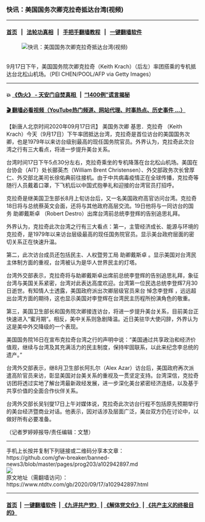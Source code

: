 ### 快讯：美国国务次卿克拉奇抵达台湾(视频)
------------------------

#### [首页](https://github.com/gfw-breaker/banned-news3/blob/master/README.md) &nbsp;&nbsp;|&nbsp;&nbsp; [法轮功真相](https://github.com/begood0513/basic/blob/master/README.md)  &nbsp;&nbsp;|&nbsp;&nbsp; [手把手翻墙教程](https://github.com/gfw-breaker/guides/wiki)  &nbsp;&nbsp;|&nbsp;&nbsp; [一键翻墙软件](https://github.com/gfw-breaker/nogfw/blob/master/README.md)  



<div><div class="featured_image">
 <figure>
  <img alt="快讯：美国国务次卿克拉奇抵达台湾(视频)" src="https://i.ntdtv.com/assets/uploads/2020/09/GettyImages-1228556350-800x450.jpg"/>
 </figure><br/>
 <span class="caption">
  9月17日下午，美国国务院次卿克拉奇（Keith Krach）（后左）率团搭乘的专机抵达台北松山机场。（PEI CHEN/POOL/AFP via Getty Images）
 </span>
</div>
</div><hr/>

#### 💥 [《伪火》 - 天安门自焚真相 ](http://158.247.195.190:10000/videos/blog/weihuo.html)&nbsp; |&nbsp; [“1400例”谎言揭秘  ](http://158.247.195.190:10000/videos/blog/jiexi1400.html)

#### [ 🎬  翻墙必看视频（YouTube热门频道、网站代理、时事热点、历史事件 ...）](https://github.com/gfw-breaker/links/blob/master/banned.md)

<div><div class="post_content" itemprop="articleBody">
 <p>
  【新唐人北京时间2020年09月17日讯】
  <ok href="https://www.ntdtv.com/gb/美国务次卿.htm">
   美国务次卿
  </ok>
  <ok href="https://www.ntdtv.com/gb/基思．克拉奇.htm">
   基思．克拉奇
  </ok>
  （Keith Krach）今天（9月17日）下午率团抵达台湾，克拉奇是首位访台的美国国务次卿，也是1979年以来访台级别最高的现任国务院官员。外界认为，克拉奇此次台湾之行有三大看点，将进一步提升美台关系。
 </p>
 <p>
  台湾时间17日下午5点30分左右，克拉奇乘坐的专机降落在台北松山机场。美国在台协会（AIT）处长郦英杰（William Brent Christensen）、外交部政务次长曾厚仁、外交部北美司长徐佑典前往接机。由于中共病毒疫情正在全球传播，克拉奇等随行人员戴着口罩，下飞机后以中国式抱拳礼和迎接的台湾官员打招呼。
 </p>
 <p>
  克拉奇是继美国卫生部长8月上旬访台后，又一名美国政府高官访问台湾。克拉奇18日将与总统蔡英文会面，还将与其他政府高层交流。19日他将与一同访台的国务
  <ok href="https://www.ntdtv.com/gb/助卿戴斯卓.htm">
   助卿戴斯卓
  </ok>
  （Robert Destro）出席台湾前总统李登辉的告别追思礼拜。
 </p>
 <p>
  外界认为，克拉奇此次台湾之行有三大看点：第一，主管经济成长、能源与环境的克拉奇，是1979年以来访台层级最高的现任国务院官员。显示美台政府层面的密切关系正在快速升温。
 </p>
 <p>
  第二，此次访台成员还包括民主、人权暨劳工局
  <ok href="https://www.ntdtv.com/gb/助卿戴斯卓.htm">
   助卿戴斯卓
  </ok>
  。显示美国对台湾民主体制方面的重视，台湾被认为是华人世界民主的灯塔。
 </p>
 <p>
  台湾外交部表示，克拉奇将与助卿戴斯卓出席前总统李登辉的告别追思礼拜，象征台湾与美国关系紧密，台湾对此表达高度欢迎。台湾第一位民选总统李登辉7月30日逝世。有知情人士透露，美国政府派出次卿层级官员来台
  <ok href="https://www.ntdtv.com/gb/悼念李登辉.htm">
   悼念李登辉
  </ok>
  ，远远超出台湾方面的期待，这也显示美国对李登辉在台湾民主历程所扮演角色的敬重。
 </p>
 <p>
  第三，美国卫生部长和国务院次卿接连访台，将进一步提升美台关系，目前美台正快速进入“蜜月期”。相反，美中关系则急剧降温。近日美驻华大使闪辞，外界认为这是美中外交降级的一个表现。
 </p>
 <p>
  美国国务院16日在宣布克拉奇台湾之行的声明中说：“美国通过共享政治和经济价值观，继续与台湾及其充满活力的民主制度，保持牢固联系，以此来纪念李总统的遗产。”
 </p>
 <p>
  台湾外交部表示，继8月卫生部长阿扎尔（Alex Azar）访台后，美国政府再次派遣高阶官员来访，彰显美国对台美关系的重视及一贯坚定支持。台湾深信，克拉奇访团将透过实地了解台湾最新政经发展，进一步深化美台紧密经济连结，以及基于共享价值的全面合作伙伴关系。
 </p>
 <p>
  台湾外交部长吴钊燮17日上午对媒体说，克拉奇此次访台行程不包括原先预期举行的美台经济暨商业对话。他表示，因对话涉及层面广泛，美台双方仍在讨论中，以做好所有必要准备。
  <div class="video_fit_container">
  </div>
 </p>
 <p>
  （记者罗婷婷报导/责任编辑：文慧）
 </p>
 <div class="single_ad">
 </div>
</div>
</div>
<hr/>
手机上长按并复制下列链接或二维码分享本文章：<br/>
https://github.com/gfw-breaker/banned-news3/blob/master/pages/prog203/a102942897.md <br/>
<a href='https://github.com/gfw-breaker/banned-news3/blob/master/pages/prog203/a102942897.md'><img src='https://github.com/gfw-breaker/banned-news3/blob/master/pages/prog203/a102942897.md.png'/></a> <br/>
原文地址（需翻墙访问）：https://www.ntdtv.com/gb/2020/09/17/a102942897.html


------------------------
#### [首页](https://github.com/gfw-breaker/banned-news3/blob/master/README.md) &nbsp;|&nbsp; [一键翻墙软件](https://github.com/gfw-breaker/nogfw/blob/master/README.md) &nbsp;| [《九评共产党》](https://github.com/gfw-breaker/9ping.md/blob/master/README.md#九评之一评共产党是什么) | [《解体党文化》](https://github.com/gfw-breaker/jtdwh.md/blob/master/README.md) | [《共产主义的终极目的》](https://github.com/gfw-breaker/gczydzjmd.md/blob/master/README.md)


<img src='http://gfw-breaker.win/banned-news3/pages/prog203/a102942897.md' width='0px' height='0px'/>